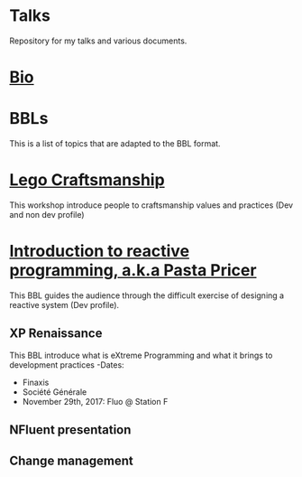 # Talks
Repository for my talks and various documents.

# [Bio](Bio.MD)

# BBLs
This is a list of topics that are adapted to the BBL format.

# [Lego Craftsmanship](LegoCraftsmanship.md)
This workshop introduce people to craftsmanship values and practices (Dev and non dev profile)

# [Introduction to reactive programming, a.k.a Pasta Pricer](PastaPricer.md)
This BBL guides the audience through the difficult exercise of designing a reactive system (Dev profile).

## XP Renaissance
This BBL introduce what is eXtreme Programming and what it brings to development practices
-Dates:
 - Finaxis
 - Société Générale
 - November 29th, 2017: Fluo @ Station F
 

## NFluent presentation


## Change management
